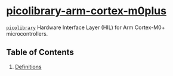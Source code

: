 # [picolibrary-arm-cortex-m0plus](https://github.com/apcountryman/picolibrary-arm-cortex-m0plus)
[`picolibrary`](https://github.com/apcountryman/picolibrary) Hardware Interface Layer
(HIL) for Arm Cortex-M0+ microcontrollers.

## Table of Contents
1. [Definitions](definitions.md)
